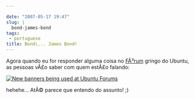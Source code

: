 ```yaml
---

date: "2007-05-17 19:47"
slug: |
  bond-james-bond
tags:
 - portuguese
title: Bond\... James Bond!
---
```


Agora quando eu for responder alguma coisa no
[FÃ³rum](http://ubuntuforums.org) gringo do Ubuntu, as pessoas vÃ£o
saber com quem estÃ£o falando:

[![New banners being used at Ubuntu
Forums](http://farm1.static.flickr.com/218/502492398_cb11875cfc_o.png)](http://www.flickr.com/photos/25563799@N00/502492398/)

hehehe... AtÃ© parece que entendo do assunto! ;)
